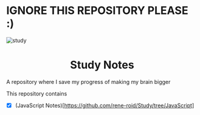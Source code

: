 # IGNORE THIS REPOSITORY PLEASE :)

![study](https://socialify.git.ci/rene-roid/study/image?font=Inter&forks=1&language=1&owner=1&pattern=Plus&pulls=1&stargazers=1&theme=Dark)
# <center> Study Notes </center>
A repository where I save my progress of making my brain bigger

This repository contains
- [x] (JavaScript Notes)[https://github.com/rene-roid/Study/tree/JavaScript]
